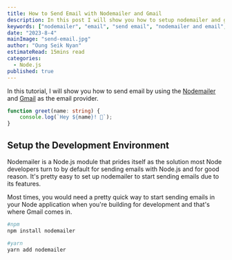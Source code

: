 ```yaml
---
title: How to Send Email with Nodemailer and Gmail
description: In this post I will show you how to setup nodemailer and gmail to send email and templating with Ejs.
keywords: ["nodemailer", "email", "send email", "nodemailer and email", "send email with nodejs"]
date: "2023-8-4"
mainImage: "send-email.jpg"
author: "Oung Seik Nyan"
estimateRead: 15mins read
categories:
  - Node.js
published: true
---
```


In this tutorial, I will show you how to send email by using the [Nodemailer]() and [Gmail]() as the email provider. 

```ts
function greet(name: string) {
	console.log(`Hey ${name}! 👋`);
}
```

## Setup the Development Environment

Nodemailer is a Node.js module that prides itself as the solution most Node developers turn to by default for sending emails with Node.js and for good reason. It's pretty easy to set up nodemailer to start sending emails due to its features.

Most times, you would need a pretty quick way to start sending emails in your Node application when you're building for development and that's where Gmail comes in.

```bash
#npm
npm install nodemailer

#yarn
yarn add nodemailer
```
